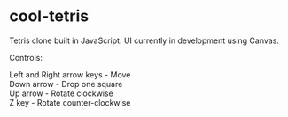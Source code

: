 # cool-tetris

Tetris clone built in JavaScript. UI currently in development using Canvas.

Controls:  
    
  Left and Right arrow keys - Move  
  Down arrow - Drop one square  
  Up arrow - Rotate clockwise  
  Z key - Rotate counter-clockwise  
